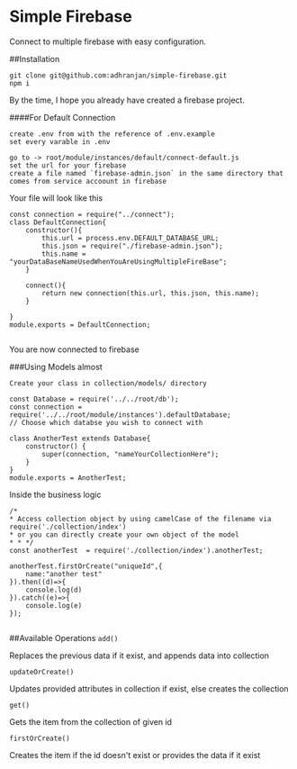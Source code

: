 # Simple Firebase
Connect to multiple firebase with easy configuration. 

##Installation
``````
git clone git@github.com:adhranjan/simple-firebase.git
npm i
``````
By the time, I hope you already have created a firebase project.

####For Default Connection
````
create .env from with the reference of .env.example
set every varable in .env

go to -> root/module/instances/default/connect-default.js
set the url for your firebase 
create a file named `firebase-admin.json` in the same directory that comes from service accoount in firebase
````
Your file will look like this
```
const connection = require("../connect");
class DefaultConnection{
    constructor(){
        this.url = process.env.DEFAULT_DATABASE_URL;
        this.json = require("./firebase-admin.json");
        this.name = "yourDataBaseNameUsedWhenYouAreUsingMultipleFireBase";
    }

    connect(){
        return new connection(this.url, this.json, this.name);
    }

}
module.exports = DefaultConnection;


```
You are now connected to firebase


###Using Models
almost

```
Create your class in collection/models/ directory

const Database = require('../../root/db');
const connection = require('../../root/module/instances').defaultDatabase;
// Choose which databse you wish to connect with

class AnotherTest extends Database{
    constructor() {
        super(connection, "nameYourCollectionHere");
    }
}
module.exports = AnotherTest;
```

Inside the business logic
```
/*
* Access collection object by using camelCase of the filename via require('./collection/index')
* or you can directly create your own object of the model
* * */
const anotherTest  = require('./collection/index').anotherTest;

anotherTest.firstOrCreate("uniqueId",{
    name:"another test"
}).then((d)=>{
    console.log(d)
}).catch((e)=>{
    console.log(e)
});


```



##Available Operations
`add()` 

Replaces the previous data if it exist, and appends data into collection

`updateOrCreate()`

Updates provided attributes in collection if exist, else creates the collection

`get()`

Gets the item from the collection of given id

`firstOrCreate()`

Creates the item if the id doesn't exist or provides the data if it exist

